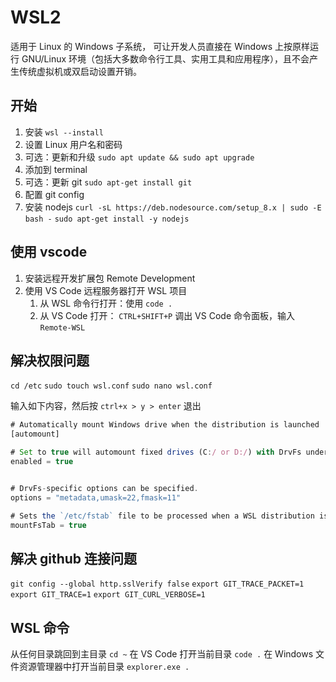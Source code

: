 # WSL2

适用于 Linux 的 Windows 子系统，
可让开发人员直接在 Windows 上按原样运行 GNU/Linux 环境（包括大多数命令行工具、实用工具和应用程序），且不会产生传统虚拟机或双启动设置开销。

## 开始

1. 安装 `wsl --install`
2. 设置 Linux 用户名和密码
3. 可选：更新和升级 `sudo apt update && sudo apt upgrade`
4. 添加到 terminal
5. 可选：更新 git `sudo apt-get install git`
6. 配置 git config
7. 安装 nodejs `curl -sL https://deb.nodesource.com/setup_8.x | sudo -E bash -` `sudo apt-get install -y nodejs`

## 使用 vscode

1. 安装远程开发扩展包 Remote Development
2. 使用 VS Code 远程服务器打开 WSL 项目
   1. 从 WSL 命令行打开：使用 `code .`
   2. 从 VS Code 打开： `CTRL+SHIFT+P` 调出 VS Code 命令面板，输入 `Remote-WSL`

## 解决权限问题

`cd /etc` `sudo touch wsl.conf` `sudo nano wsl.conf`

输入如下内容，然后按 `ctrl+x > y > enter` 退出

```ts
# Automatically mount Windows drive when the distribution is launched
[automount]

# Set to true will automount fixed drives (C:/ or D:/) with DrvFs under the root directory set above. Set to false means drives won't be mounted automatically, but need to be mounted manually or with fstab.
enabled = true


# DrvFs-specific options can be specified.
options = "metadata,umask=22,fmask=11"

# Sets the `/etc/fstab` file to be processed when a WSL distribution is launched.
mountFsTab = true
```

## 解决 github 连接问题

`git config --global http.sslVerify false`
`export GIT_TRACE_PACKET=1`
`export GIT_TRACE=1`
`export GIT_CURL_VERBOSE=1`

## WSL 命令

从任何目录跳回到主目录 `cd ~`
在 VS Code 打开当前目录 `code .`
在 Windows 文件资源管理器中打开当前目录 `explorer.exe .`
